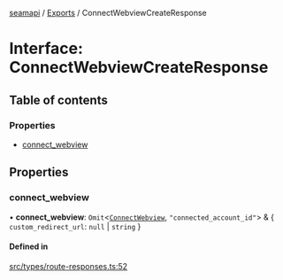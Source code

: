 [seamapi](../README.md) / [Exports](../modules.md) / ConnectWebviewCreateResponse

# Interface: ConnectWebviewCreateResponse

## Table of contents

### Properties

- [connect\_webview](ConnectWebviewCreateResponse.md#connect_webview)

## Properties

### connect\_webview

• **connect\_webview**: `Omit`<[`ConnectWebview`](ConnectWebview.md), ``"connected_account_id"``\> & { `custom_redirect_url`: ``null`` \| `string`  }

#### Defined in

[src/types/route-responses.ts:52](https://github.com/seamapi/seamapi-javascript/blob/main/src/types/route-responses.ts#L52)
